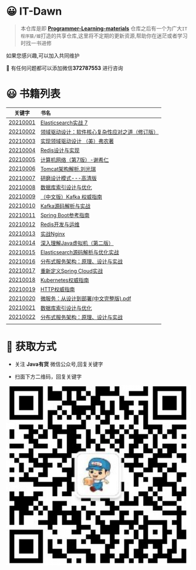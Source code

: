 # 😀 IT-Dawn

> 本仓库是即 **[Programmer-Learning-materials](https://github.com/yanghaiji/Programmer-Learning-materials)** 
>仓库之后有一个为广大`IT 程序猿/媛`打造的共享仓库,这里将不定期的更新资源,帮助你在迷茫或者学习时找一书进修

如果您感兴趣,可以加入共同维护

🚀 有任何问题都可以添加微信**372787553** 进行咨询

# 😃 书籍列表


|     关键字     | 书名                                                 |
| :------------: | :--------------------------------------------------- |
| [ 20210001 ]() | [ Elasticsearch实战 7                            ]() |
| [ 20210002 ]() | [ 领域驱动设计：软件核心复杂性应对之道（修订版） ]() |
| [ 20210003 ]() | [ 实现领域驱动设计 （美）弗农著                  ]() |
| [ 20210004 ]() | [ Redis设计与实现                                ]() |
| [ 20210005 ]() | [ 计算机网络（第7版）-谢希仁                     ]() |
| [ 20210006 ]() | [ Tomcat架构解析.刘光瑞                          ]() |
| [ 20210007 ]() | [ 研磨设计模式---高清版                          ]() |
| [ 20210008 ]() | [ 数据库索引设计与优化                           ]() |
| [ 20210009 ]() | [ （中文版）Kafka    权威指南                    ]() |
| [ 20210010 ]() | [ Kafka源码解析与实战                            ]() |
| [ 20210011 ]() | [ Spring Boot参考指南                            ]() |
| [ 20210012 ]() | [ Redis开发与运维                                ]() |
| [ 20210013 ]() | [ 实战Nginx                                      ]() |
| [ 20210014 ]() | [ 深入理解Java虚拟机（第二版）                   ]() |
| [ 20210015 ]() | [ Elasticsearch源码解析与优化实战                ]() |
| [ 20210016 ]() | [ 分布式服务架构：原理、设计与实战               ]() |
| [ 20210017 ]() | [ 重新定义Spring Cloud实战                       ]() |
| [ 20210018 ]() | [ Kubernetes权威指南                             ]() |
| [ 20210019 ]() | [ HTTP权威指南                                   ]() |
| [ 20210020 ]() | [ 微服务：从设计到部署(中文完整版).pdf           ]() |
|  [20210021]()  | [数据库索引设计与优化]()                             |
|  [20210022]()  | [分布式服务架构：原理、设计与实战]()                 |
|                |                                                      |


# 🎂 获取方式 
- 关注 **Java有货** 微信公众号,回复关键字

- 扫面下方二维码，回复关键字

![Java 有货](img/java.png)